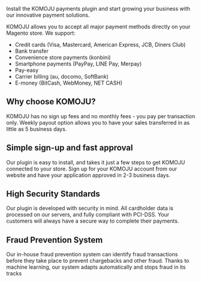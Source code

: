 Install the KOMOJU payments plugin and start growing your business with our innovative payment solutions.

KOMOJU allows you to accept all major payment methods directly on your Magento store.
We support:
- Credit cards (Visa, Mastercard, American Express, JCB, Diners Club)
- Bank transfer
- Convenience store payments (konbini)
- Smartphone payments (PayPay, LINE Pay, Merpay)
- Pay-easy
- Carrier billing (au, docomo, SoftBank)
- E-money (BitCash, WebMoney, NET CASH)

## Why choose KOMOJU?

KOMOJU has no sign up fees and no monthly fees - you pay per transaction only. Weekly payout option allows you to have your sales transferred in as little as 5 business days.

## Simple sign-up and fast approval

Our plugin is easy to install, and takes it just a few steps to get KOMOJU connected to your store. Sign up for your KOMOJU account from our website and have your application approved in 2-3 business days.

## High Security Standards

Our plugin is developed with security in mind. All cardholder data is processed on our servers, and fully compliant with PCI-DSS. Your customers will always have a secure way to complete their payments.

## Fraud Prevention System

Our in-house fraud prevention system can identify fraud transactions before they take place to prevent chargebacks and other fraud. Thanks to machine learning, our system adapts automatically and stops fraud in its tracks

